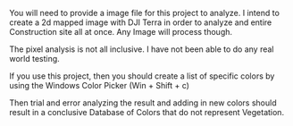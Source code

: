 You will need to provide a image file for this project to analyze. 
I intend to create a 2d mapped image with DJI Terra in order to analyze and entire Construction site all at once. 
Any Image will process though.

The pixel analysis is not all inclusive. I have not been able to do any real world testing. 

If you use this project, then you should create a list of specific colors by using the Windows Color Picker (Win + Shift + c)

Then trial and error analyzing the result and adding in new colors should result in a conclusive Database of Colors that do not represent Vegetation.
